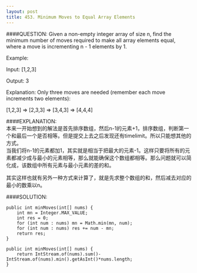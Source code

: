 ```yaml
---
layout: post
title: 453. Minimum Moves to Equal Array Elements
---
```


####QUESTION:
Given a non-empty integer array of size n, find the minimum number of moves required to make all array elements equal, where a move is incrementing n - 1 elements by 1.

Example:

Input:
[1,2,3]

Output:
3

Explanation:
Only three moves are needed (remember each move increments two elements):

[1,2,3]  =>  [2,3,3]  =>  [3,4,3]  =>  [4,4,4]

  
####EXPLANATION:  
本来一开始想到的解法是首先排序数组，然后n-1的元素+1，排序数组，判断第一个和最后一个是否相等。但是提交上去之后发现还有timelimit。所以只能想其他的方式。  
当我们将n-1的元素都加1，其实就是相当于把最大的元素-1。这样只要将所有的元素都减少成与最小的元素相等，那么就能确保这个数组都相等。那么问题就可以简化成，该数组中所有元素与最小元素的差的和。

其实这样也就有另外一种方式来计算了，就是先求整个数组的和，然后减去对应的最小的数乘以n。

####SOLUTION:  

    public int minMoves(int[] nums) {
        int mn = Integer.MAX_VALUE;
        int res = 0;
        for (int num : nums) mn = Math.min(mn, num);
        for (int num : nums) res += num - mn;
        return res;
    }
    
    public int minMoves(int[] nums) {
        return IntStream.of(nums).sum()-IntStream.of(nums).min().getAsInt()*nums.length;
    }


